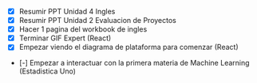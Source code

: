 - [x] Resumir PPT Unidad 4 Ingles
- [x] Resumir PPT Unidad 2 Evaluacion de Proyectos
- [x] Hacer 1 pagina del workbook de ingles
- [x] Terminar GIF Expert (React)
- [x] Empezar viendo el diagrama de plataforma para comenzar (React)
- [-] Empezar a interactuar con la primera materia de Machine Learning (Estadistica Uno)
